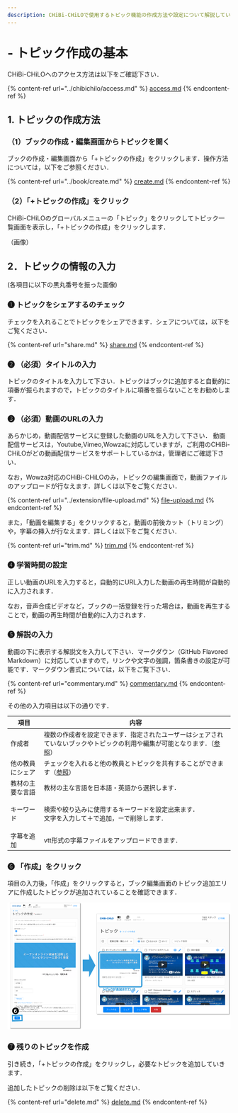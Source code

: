 ```yaml
---
description: CHiBi-CHiLOで使用するトピック機能の作成方法や設定について解説しています．
---
```


# - トピック作成の基本

CHiBi-CHiLOへのアクセス方法は以下をご確認下さい．

{% content-ref url="../chibichilo/access.md" %}
[access.md](../chibichilo/access.md)
{% endcontent-ref %}

## 1. トピックの作成方法

### （1）ブックの作成・編集画面からトピックを開く

ブックの作成・編集画面から「+トピックの作成」をクリックします．操作方法については，以下をご参照ください．

{% content-ref url="../book/create.md" %}
[create.md](../book/create.md)
{% endcontent-ref %}

### （2）「+トピックの作成」をクリック

CHiBi-CHiLOのグローバルメニューの「トピック」をクリックしてトピック一覧画面を表示し，「+トピックの作成」をクリックします．

（画像）

## 2．トピックの情報の入力

(各項目に以下の黒丸番号を振った画像)

### ❶ トピックをシェアするのチェック

チェックを入れることでトピックをシェアできます．シェアについては，以下をご覧ください．

{% content-ref url="share.md" %}
[share.md](share.md)
{% endcontent-ref %}

### ❷ （必須）タイトルの入力

トピックのタイトルを入力して下さい．トピックはブックに追加すると自動的に項番が振られますので，トピックのタイトルに項番を振らないことをお勧めします．

### ❸ （必須）動画のURLの入力

あらかじめ，動画配信サービスに登録した動画のURLを入力して下さい． 動画配信サービスは，Youtube,Vimeo,Wowzaに対応していますが，ご利用のCHiBi-CHiLOがどの動画配信サービスをサポートしているかは，管理者にご確認下さい．

なお，Wowza対応のCHiBi-CHiLOのみ，トピックの編集画面で，動画ファイルのアップロードが行なえます．詳しくは以下をご覧ください．

{% content-ref url="../extension/file-upload.md" %}
[file-upload.md](../extension/file-upload.md)
{% endcontent-ref %}

また，「動画を編集する」をクリックすると，動画の前後カット（トリミング）や，字幕の挿入が行なえます．詳しくは以下をご覧ください．

{% content-ref url="trim.md" %}
[trim.md](trim.md)
{% endcontent-ref %}

### ❹ 学習時間の設定

正しい動画のURLを入力すると，自動的にURL入力した動画の再生時間が自動的に入力されます．

なお，音声合成ビデオなど，ブックの一括登録を行った場合は，動画を再生することで，動画の再生時間が自動的に入力されます．

### ❺ 解説の入力

動画の下に表示する解説文を入力して下さい．マークダウン（GitHub Flavored Markdown）に対応していますので，リンクや文字の強調，箇条書きの設定が可能です．マークダウン書式については，以下をご覧下さい．

{% content-ref url="commentary.md" %}
[commentary.md](commentary.md)
{% endcontent-ref %}



その他の入力項目は以下の通りです．

| 項目       | 内容                                                                                |
| -------- | --------------------------------------------------------------------------------- |
| 作成者      | 複数の作成者を設定できます．指定されたユーザーはシェアされていないブックやトピックの利用や編集が可能となります．（[参照](broken-reference/)） |
| 他の教員にシェア | チェックを入れると他の教員とトピックを共有することができます（[参照](broken-reference/)）                           |
| 教材の主要な言語 | 教材の主な言語を日本語・英語から選択します．                                                            |
| キーワード    | <p>検索や絞り込みに使用するキーワードを設定出来ます．<br>文字を入力して＋で追加，ーで削除します．</p>                          |
| 字幕を追加    | vtt形式の字幕ファイルをアップロードできます．                                                          |

### ❻ 「作成」をクリック

項目の入力後，「作成」をクリックすると，ブック編集画面のトピック追加エリアに作成したトピックが追加されていることを確認できます．

![](<../.gitbook/assets/image (364).png>)

### ❼ 残りのトピックを作成

引き続き，「+トピックの作成」をクリックし，必要なトピックを追加していきます．

追加したトピックの削除は以下をご覧ください．

{% content-ref url="delete.md" %}
[delete.md](delete.md)
{% endcontent-ref %}
